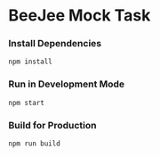 # BeeJee Mock Task

### Install Dependencies

```$
npm install
```

### Run in Development Mode

```$
npm start
```

### Build for Production

```$
npm run build
```
